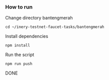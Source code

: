  ### How to run

Change directory bantengmerah

```shell
cd ~/inery-testnet-faucet-tasks/bantengmerah
```

Install dependencies

```shell
npm install
```

Run the script

```
npm run push
```
DONE